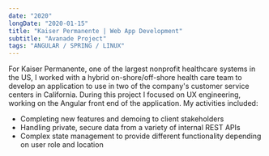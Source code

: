 ```yaml
---
date: "2020"
longDate: "2020-01-15"
title: "Kaiser Permanente | Web App Development"
subtitle: "Avanade Project"
tags: "ANGULAR / SPRING / LINUX"
---
```


For Kaiser Permanente, one of the largest nonprofit healthcare systems in the US, I worked with a hybrid on-shore/off-shore health care team to develop an application to use in two of the company's customer service centers in California. During this project I focused on UX engineering, working on the Angular front end of the application. My activities included:

- Completing new features and demoing to client stakeholders
- Handling private, secure data from a variety of internal REST APIs
-  Complex state management to provide different functionality depending on user role and location
